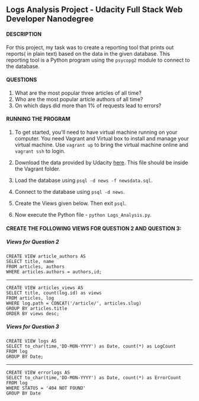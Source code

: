 ## Logs Analysis Project - Udacity Full Stack Web Developer Nanodegree

#### DESCRIPTION
For this project, my task was to create a reporting tool that prints out reports( in plain text) based on the data in the given database. This reporting tool is a Python program using the `psycopg2` module to connect to the database.

#### QUESTIONS
1. What are the most popular three articles of all time?
2. Who are the most popular article authors of all time?
3. On which days did more than 1% of requests lead to errors?

#### RUNNING THE PROGRAM
1. To get started, you'll need to have virtual machine running on your computer. You need Vagrant and Virtual box to install and manage your virtual machine. Use `vagrant up` to bring the virtual machine online and `vagrant ssh` to login.

2. Download the data provided by Udacity [here](https://d17h27t6h515a5.cloudfront.net/topher/2016/August/57b5f748_newsdata/newsdata.zip). This file should be inside the Vagrant folder.

3. Load the database using `psql -d news -f newsdata.sql`. 

4. Connect to the database using `psql -d news`.

5. Create the Views given below. Then exit `psql`.

6. Now execute the Python file - `python Logs_Analysis.py`.


#### CREATE THE FOLLOWING VIEWS FOR QUESTION 2 AND QUESTION 3:

##### Views for Question 2
    CREATE VIEW article_authors AS
    SELECT title, name
    FROM articles, authors
    WHERE articles.authors = authors,id;
----
    CREATE VIEW articles_views AS
    SELECT title, count(log.id) as views
    FROM articles, log
    WHERE log.path = CONCAT('/article/', articles.slug)
    GROUP BY articles.title
    ORDER BY views desc;

##### Views for Question 3
    CREATE VIEW logs AS
    SELECT to_char(time,'DD-MON-YYYY') as Date, count(*) as LogCount
    FROM log
    GROUP BY Date;
----    
    CREATE VIEW errorlogs AS
    SELECT to_char(time,'DD-MON-YYYY') as Date, count(*) as ErrorCount
    FROM log
    WHERE STATUS = '404 NOT FOUND'
    GROUP BY Date









